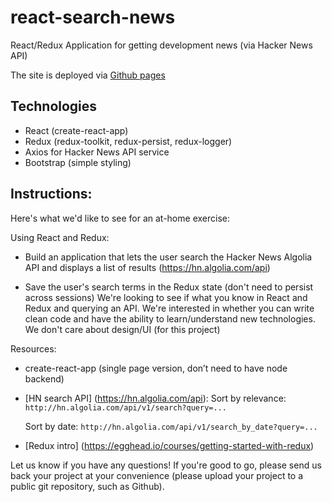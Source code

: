 # react-search-news
React/Redux Application for getting development news (via Hacker News API)

The site is deployed via [Github pages](https://kenzrad.github.io/react-search-news/)

## Technologies
- React (create-react-app)
- Redux (redux-toolkit, redux-persist, redux-logger)
- Axios for Hacker News API service
- Bootstrap (simple styling)

## Instructions:
Here's what we'd like to see for an at-home exercise:

Using React and Redux:

- Build an application that lets the user search the Hacker News Algolia API and displays a list of results (https://hn.algolia.com/api)

- Save the user's search terms in the Redux state (don't need to persist across sessions)
We're looking to see if what you know in React and Redux and querying an API. We're interested in whether you can write clean code and have the ability to learn/understand new technologies. We don't care about design/UI (for this project)

Resources:
- create-react-app (single page version, don’t need to have node backend)

- [HN search API] (https://hn.algolia.com/api):
	Sort by relevance:
	`http://hn.algolia.com/api/v1/search?query=...`
	
	Sort by date:
	`http://hn.algolia.com/api/v1/search_by_date?query=...`

- [Redux intro] (https://egghead.io/courses/getting-started-with-redux)


Let us know if you have any questions! If you're good to go, please send us back your project at your convenience (please upload your project to a public git repository, such as Github).

